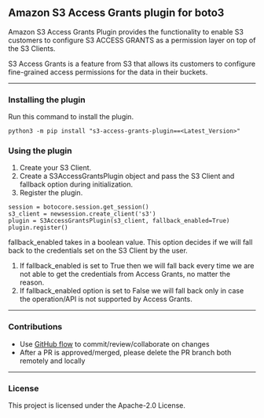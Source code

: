 ## Amazon S3 Access Grants plugin for boto3

Amazon S3 Access Grants Plugin provides the functionality to enable S3 customers to configure S3 ACCESS GRANTS as a permission layer on top of the S3 Clients.

S3 Access Grants is a feature from S3 that allows its customers to configure fine-grained access permissions for the data in their buckets.

---

### Installing the plugin 
Run this command to install the plugin.
``` 
python3 -m pip install "s3-access-grants-plugin==<Latest_Version>"
```

### Using the plugin
1. Create your S3 Client.
2. Create a S3AccessGrantsPlugin object and pass the S3 Client and fallback option during initialization.
3. Register the plugin.

```
session = botocore.session.get_session()
s3_client = newsession.create_client('s3')
plugin = S3AccessGrantsPlugin(s3_client, fallback_enabled=True)
plugin.register()
```

fallback_enabled takes in a boolean value. This option decides if we will fall back to the credentials set on the S3 Client by the user.
1. If fallback_enabled is set to True then we will fall back every time we are not able to get the credentials from Access Grants, no matter the reason.
2. If fallback_enabled option is set to False we will fall back only in case the operation/API is not supported by Access Grants.

---
### Contributions

* Use [GitHub flow](https://docs.github.com/en/get-started/quickstart/github-flow) to commit/review/collaborate on changes
* After a PR is approved/merged, please delete the PR branch both remotely and locally


---

### License

This project is licensed under the Apache-2.0 License.

